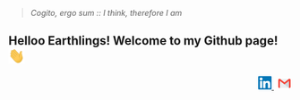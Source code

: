 >*Cogito, ergo sum :: I think, therefore I am*

## Helloo Earthlings!  Welcome to my Github page! <img src="https://github.com/Rishika-7/Rishika-7/blob/master/assets/Hi.gif" width="29px">  
<p align="right">
  <a href="https://www.linkedin.com/in/rishika-j/">
    <img alt="Rishika Jain | Linkedin" width="24px" src="https://github.com/Rishika-7/Rishika-7/blob/master/assets/Linkedin.svg" />
  </a> &nbsp;
  <a href="mailto:rishikajain028@gmail.com">
    <img alt="Rishika Jain | Gmail" width="22px" src="https://github.com/Rishika-7/Rishika-7/blob/master/assets/Gmail.svg" />
</p> 
<br/>
<!--
**Rishika-7/Rishika-7** is a ✨ _special_ ✨ repository because its `README.md` (this file) appears on your GitHub profile.

Here are some ideas to get you started:

- 🔭 I’m currently working on ...
- 🌱 I’m currently learning ...
- 👯 I’m looking to collaborate on ...
- 🤔 I’m looking for help with ...
- 💬 Ask me about ...
- 📫 How to reach me: ...
- 😄 Pronouns: ...
- ⚡ Fun fact: ...
-->
